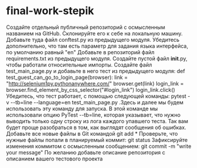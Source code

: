 # final-work-stepik
Создайте отдельный публичный репозиторий с осмысленным названием на GitHub.
Склонируйте его к себе на локальную машину.
Добавьте туда файл conftest.py из предыдущего модуля. Убедитесь дополнительно, что там есть параметр для задания языка интерфейса, по умолчанию равный "en"
Добавьте в репозиторий файл requirements.txt из предыдущего модуля. 
Создайте пустой файл __init__.py, чтобы работали относительные импорты.
Создайте файл test_main_page.py и добавьте в него тест из предыдущего модуля: 
def test_guest_can_go_to_login_page(browser):
    link = "http://selenium1py.pythonanywhere.com/"
    browser.get(link)
    login_link = browser.find_element_by_css_selector("#login_link")
    login_link.click()
Убедитесь, что тест работает, с помощью следующей команды: pytest -v --tb=line --language=en test_main_page.py .Здесь и далее мы будем использовать эту команду для запуска. В этой команде мы использовали опцию PyTest --tb=line, которая указывает, что нужно выводить только одну строку из лога каждого упавшего теста. Так вам будет проще разобраться в том, как выглядят сообщения об ошибках. 
Добавьте все новые файлы в Git командой git add *
Проверьте, что нужные файлы попали в планируемый коммит: git status
Зафиксируйте изменения коммитом с осмысленным сообщением: git commit -m "write your message"
По желанию добавьте описание репозитория с описанием вашего тестового проекта 
